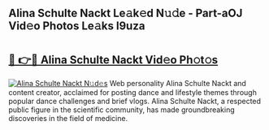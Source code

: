 ## Alina Schulte Nackt Le𝚊k𝚎d N𝚞𝚍e - Part-aOJ Vid𝚎o Photos Le𝚊ks l9uza

# <h2><a href="http://fb35lm6.evod.top/?m=Alina+Schulte+Nackt">🔗 👉🔴 Alina Schulte Nackt Vid𝚎o Ph𝚘t𝚘s</a></h2>

[![Alina Schulte Nackt N𝚞d𝚎s](https://i.imgur.com/8V9OHl7.gif)](http://fb35lm6.evod.top/?m=Alina+Schulte+Nackt)
Web personality Alina Schulte Nackt and content creator, acclaimed for posting dance and lifestyle themes through popular dance challenges and brief vlogs. Alina Schulte Nackt, a respected public figure in the scientific community, has made groundbreaking discoveries in the field of medicine. 
